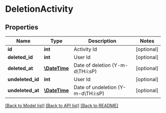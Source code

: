 # DeletionActivity

## Properties
Name | Type | Description | Notes
------------ | ------------- | ------------- | -------------
**id** | **int** | Activity Id | [optional] 
**deleted_id** | **int** | User Id | [optional] 
**deleted_at** | [**\DateTime**](\DateTime.md) | Date of deletion (Y-m-d\\TH:i:sP) | [optional] 
**undeleted_id** | **int** | User Id | [optional] 
**undeleted_at** | [**\DateTime**](\DateTime.md) | Date of undeletion (Y-m-d\\TH:i:sP) | [optional] 

[[Back to Model list]](../README.md#documentation-for-models) [[Back to API list]](../README.md#documentation-for-api-endpoints) [[Back to README]](../README.md)

